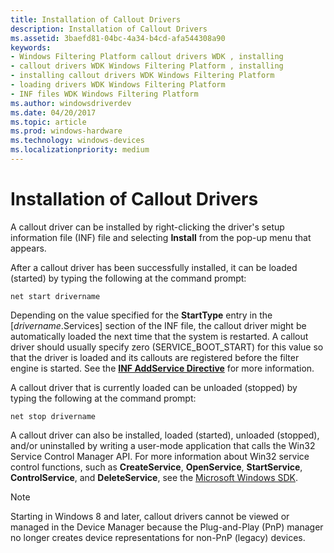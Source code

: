 ```yaml
---
title: Installation of Callout Drivers
description: Installation of Callout Drivers
ms.assetid: 3baefd81-04bc-4a34-b4cd-afa544308a90
keywords:
- Windows Filtering Platform callout drivers WDK , installing
- callout drivers WDK Windows Filtering Platform , installing
- installing callout drivers WDK Windows Filtering Platform
- loading drivers WDK Windows Filtering Platform
- INF files WDK Windows Filtering Platform
ms.author: windowsdriverdev
ms.date: 04/20/2017
ms.topic: article
ms.prod: windows-hardware
ms.technology: windows-devices
ms.localizationpriority: medium
---
```


# Installation of Callout Drivers


A callout driver can be installed by right-clicking the driver's setup information file (INF) file and selecting **Install** from the pop-up menu that appears.

After a callout driver has been successfully installed, it can be loaded (started) by typing the following at the command prompt:

```
net start drivername
```

Depending on the value specified for the **StartType** entry in the \[*drivername*.Services\] section of the INF file, the callout driver might be automatically loaded the next time that the system is restarted. A callout driver should usually specify zero (SERVICE\_BOOT\_START) for this value so that the driver is loaded and its callouts are registered before the filter engine is started. See the [**INF AddService Directive**](https://msdn.microsoft.com/library/windows/hardware/ff546326) for more information.

A callout driver that is currently loaded can be unloaded (stopped) by typing the following at the command prompt:

```
net stop drivername
```

A callout driver can also be installed, loaded (started), unloaded (stopped), and/or uninstalled by writing a user-mode application that calls the Win32 Service Control Manager API. For more information about Win32 service control functions, such as **CreateService**, **OpenService**, **StartService**, **ControlService**, and **DeleteService**, see the [Microsoft Windows SDK](http://go.microsoft.com/fwlink/p/?linkid=122165).

> [!NOTE]
> Starting in Windows 8 and later, callout drivers cannot be viewed or managed in the Device Manager because the Plug-and-Play (PnP) manager no longer creates device representations for non-PnP (legacy) devices.